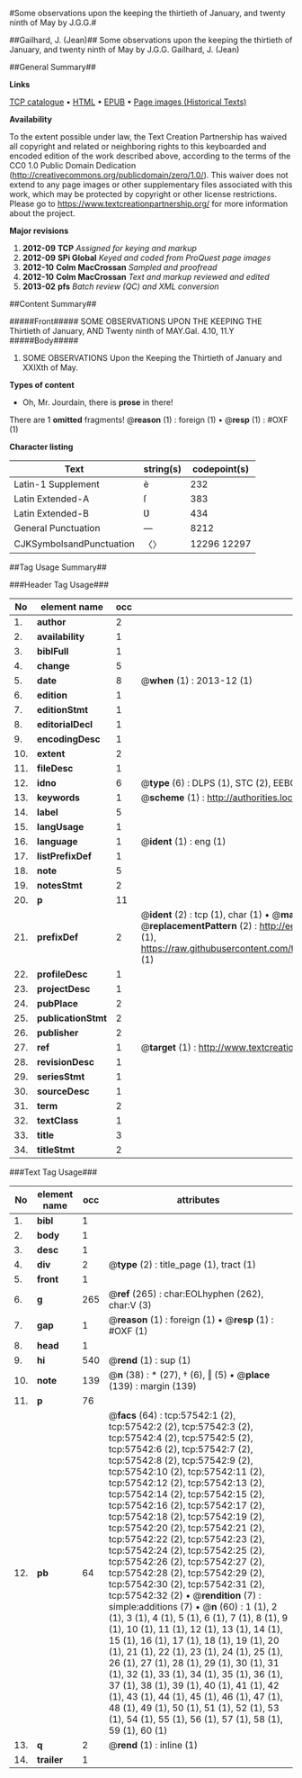 #Some observations upon the keeping the thirtieth of January, and twenty ninth of May by J.G.G.#

##Gailhard, J. (Jean)##
Some observations upon the keeping the thirtieth of January, and twenty ninth of May by J.G.G.
Gailhard, J. (Jean)

##General Summary##

**Links**

[TCP catalogue](http://www.ota.ox.ac.uk/tcp/)  • 
[HTML](http://tei.it.ox.ac.uk/tcp/Texts-HTML/free/A41/A41561.html)  • 
[EPUB](http://tei.it.ox.ac.uk/tcp/Texts-EPUB/free/A41/A41561.epub) • 
[Page images (Historical Texts)](https://historicaltexts.jisc.ac.uk/eebo-12256301e)

**Availability**

To the extent possible under law, the Text Creation Partnership has waived all copyright and related or neighboring rights to this keyboarded and encoded edition of the work described above, according to the terms of the CC0 1.0 Public Domain Dedication (http://creativecommons.org/publicdomain/zero/1.0/). This waiver does not extend to any page images or other supplementary files associated with this work, which may be protected by copyright or other license restrictions. Please go to https://www.textcreationpartnership.org/ for more information about the project.

**Major revisions**

1. __2012-09__ __TCP__ *Assigned for keying and markup*
1. __2012-09__ __SPi Global__ *Keyed and coded from ProQuest page images*
1. __2012-10__ __Colm MacCrossan__ *Sampled and proofread*
1. __2012-10__ __Colm MacCrossan__ *Text and markup reviewed and edited*
1. __2013-02__ __pfs__ *Batch review (QC) and XML conversion*

##Content Summary##

#####Front#####
SOME OBSERVATIONS UPON THE KEEPING THE Thirtieth of January, AND Twenty ninth of MAY.Gal. 4.10, 11.Y
#####Body#####

1. SOME OBSERVATIONS Upon the Keeping the Thirtieth of January and XXIXth of May.

**Types of content**

  * Oh, Mr. Jourdain, there is **prose** in there!

There are 1 **omitted** fragments! 
 @__reason__ (1) : foreign (1)  •  @__resp__ (1) : #OXF (1)

**Character listing**


|Text|string(s)|codepoint(s)|
|---|---|---|
|Latin-1 Supplement|è|232|
|Latin Extended-A|ſ|383|
|Latin Extended-B|Ʋ|434|
|General Punctuation|—|8212|
|CJKSymbolsandPunctuation|〈〉|12296 12297|

##Tag Usage Summary##

###Header Tag Usage###

|No|element name|occ|attributes|
|---|---|---|---|
|1.|__author__|2||
|2.|__availability__|1||
|3.|__biblFull__|1||
|4.|__change__|5||
|5.|__date__|8| @__when__ (1) : 2013-12 (1)|
|6.|__edition__|1||
|7.|__editionStmt__|1||
|8.|__editorialDecl__|1||
|9.|__encodingDesc__|1||
|10.|__extent__|2||
|11.|__fileDesc__|1||
|12.|__idno__|6| @__type__ (6) : DLPS (1), STC (2), EEBO-CITATION (1), OCLC (1), VID (1)|
|13.|__keywords__|1| @__scheme__ (1) : http://authorities.loc.gov/ (1)|
|14.|__label__|5||
|15.|__langUsage__|1||
|16.|__language__|1| @__ident__ (1) : eng (1)|
|17.|__listPrefixDef__|1||
|18.|__note__|5||
|19.|__notesStmt__|2||
|20.|__p__|11||
|21.|__prefixDef__|2| @__ident__ (2) : tcp (1), char (1)  •  @__matchPattern__ (2) : ([0-9\-]+):([0-9IVX]+) (1), (.+) (1)  •  @__replacementPattern__ (2) : http://eebo.chadwyck.com/downloadtiff?vid=$1&page=$2 (1), https://raw.githubusercontent.com/textcreationpartnership/Texts/master/tcpchars.xml#$1 (1)|
|22.|__profileDesc__|1||
|23.|__projectDesc__|1||
|24.|__pubPlace__|2||
|25.|__publicationStmt__|2||
|26.|__publisher__|2||
|27.|__ref__|1| @__target__ (1) : http://www.textcreationpartnership.org/docs/. (1)|
|28.|__revisionDesc__|1||
|29.|__seriesStmt__|1||
|30.|__sourceDesc__|1||
|31.|__term__|2||
|32.|__textClass__|1||
|33.|__title__|3||
|34.|__titleStmt__|2||


###Text Tag Usage###

|No|element name|occ|attributes|
|---|---|---|---|
|1.|__bibl__|1||
|2.|__body__|1||
|3.|__desc__|1||
|4.|__div__|2| @__type__ (2) : title_page (1), tract (1)|
|5.|__front__|1||
|6.|__g__|265| @__ref__ (265) : char:EOLhyphen (262), char:V (3)|
|7.|__gap__|1| @__reason__ (1) : foreign (1)  •  @__resp__ (1) : #OXF (1)|
|8.|__head__|1||
|9.|__hi__|540| @__rend__ (1) : sup (1)|
|10.|__note__|139| @__n__ (38) : * (27), † (6), ‖ (5)  •  @__place__ (139) : margin (139)|
|11.|__p__|76||
|12.|__pb__|64| @__facs__ (64) : tcp:57542:1 (2), tcp:57542:2 (2), tcp:57542:3 (2), tcp:57542:4 (2), tcp:57542:5 (2), tcp:57542:6 (2), tcp:57542:7 (2), tcp:57542:8 (2), tcp:57542:9 (2), tcp:57542:10 (2), tcp:57542:11 (2), tcp:57542:12 (2), tcp:57542:13 (2), tcp:57542:14 (2), tcp:57542:15 (2), tcp:57542:16 (2), tcp:57542:17 (2), tcp:57542:18 (2), tcp:57542:19 (2), tcp:57542:20 (2), tcp:57542:21 (2), tcp:57542:22 (2), tcp:57542:23 (2), tcp:57542:24 (2), tcp:57542:25 (2), tcp:57542:26 (2), tcp:57542:27 (2), tcp:57542:28 (2), tcp:57542:29 (2), tcp:57542:30 (2), tcp:57542:31 (2), tcp:57542:32 (2)  •  @__rendition__ (7) : simple:additions (7)  •  @__n__ (60) : 1 (1), 2 (1), 3 (1), 4 (1), 5 (1), 6 (1), 7 (1), 8 (1), 9 (1), 10 (1), 11 (1), 12 (1), 13 (1), 14 (1), 15 (1), 16 (1), 17 (1), 18 (1), 19 (1), 20 (1), 21 (1), 22 (1), 23 (1), 24 (1), 25 (1), 26 (1), 27 (1), 28 (1), 29 (1), 30 (1), 31 (1), 32 (1), 33 (1), 34 (1), 35 (1), 36 (1), 37 (1), 38 (1), 39 (1), 40 (1), 41 (1), 42 (1), 43 (1), 44 (1), 45 (1), 46 (1), 47 (1), 48 (1), 49 (1), 50 (1), 51 (1), 52 (1), 53 (1), 54 (1), 55 (1), 56 (1), 57 (1), 58 (1), 59 (1), 60 (1)|
|13.|__q__|2| @__rend__ (1) : inline (1)|
|14.|__trailer__|1||
